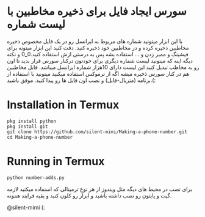 # سورس ایجاد فایل برای ذخیره مخاطبین با لیست شماره
 
با این ابزار میتونید شماره های مربوط به ایرانسل رو در یک فایل مخصوص ذخیره مخاطبین ذخیره کرده و در مخاطبین خود ذخیره کنید.
دقت کنید این ابزار میتونه برای فیشینگ و ممبر زدن و ... استفاده بشه پس به درستی ازش استفاده کنید.0_0
و نکته دیگه اینه که میتونید لیست شماره دیگری برای خودتون درکنار سورس قرار بدید تا اون رو به مخاطب تبدیل کنید این لیست دارای 10هزار شماره ایرانسل میباشد.
فایل مخاطبین هم در کنار سورس ذخیره میشه اگه از ترموکس استفاده میکنید میتونید با استفاده از برنامه (متریال-فایل) و نصب اون فایل ها رو پیدا کنید.
موفق باشید.(:


# Installation in Termux
```
pkg install python
pkg install git
git clone https://github.com/silent-mimi/Making-a-phone-number.git
cd Making-a-phone-number
```
# Running in Termux
```
python number-adds.py
```

برای نصب در محیط های دیگه مثل ویندوز از هر نوع ترمینالی که اسنفاده میکنید لازمه گیت و پایتون رو نصب داشته باشید و ابزار رو کلون کنید و بقیه فرایند همونه.

@silent-mimi (:





